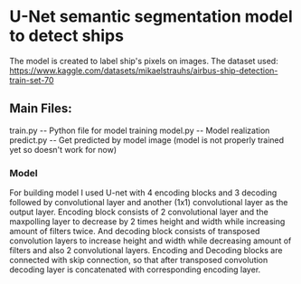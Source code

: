 # U-Net semantic segmentation model to detect ships
The model is created to label ship's pixels on images.
The dataset used: https://www.kaggle.com/datasets/mikaelstrauhs/airbus-ship-detection-train-set-70
## Main Files:
train.py -- Python file for model training
model.py -- Model realization  
predict.py -- Get predicted by model image (model is not properly trained yet so doesn't work for now)

### Model
For building model I used U-net with 4 encoding blocks and 3 decoding followed by convolutional layer and another (1x1) convolutional layer as the output layer. Encoding block consists of 2 convolutional layer and the maxpolling layer to decrease by 2 times height and width while increasing amount of filters twice. And decoding block consists of transposed convolution layers to increase height and width while decreasing amount of filters and also 2 convolutional layers. Encoding and Decoding blocks are connected with skip connection, so that after transposed convolution decoding layer is concatenated with corresponding encoding layer.
